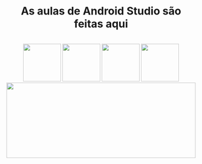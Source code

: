<h1 align="center" >As aulas de Android Studio são feitas aqui</h1>

<div align="center" style="display: block"><br>
    <picture><img height=100 width=100 src="https://media.tenor.com/t1nvH7aVBc4AAAAC/android-apple.gif" /></picture>
    <picture><img height=100 width=100 src="https://media.tenor.com/EJTfrKa1t2sAAAAC/android-bugdroid.gif" /></picture>
    <picture><img height=100 width=100 src="https://media.tenor.com/q4Cjc1EOKLYAAAAC/android-ios.gif" /></picture>
    <picture><img height=100 width=100 src="https://media.tenor.com/wFI5b-I3b1kAAAAC/android-ios.gif" /></picture>
    <picture><img height=200 width=500 src="https://media.tenor.com/CYG5Y49ozFAAAAAC/memsnagas-android.gif" /></picture>
</div>
